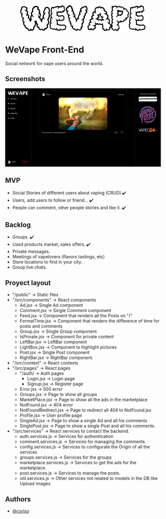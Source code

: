<p align="center">
  <img src="https://github.com/Csriso/wevape-client/blob/main/public/logo.png?raw=true" />
</p>

# WeVape Front-End

Social network for vape users around the world.

## Screenshots

![App Screenshot](https://raw.githubusercontent.com/Csriso/wevape-client/main/public/screen.png)

## MVP

- Social Stories of different users about vaping (CRUD) ✔️
- Users, add users to follow or friend… ✔️
- People can comment, other people stories and like it. ✔️

## Backlog

- Groups. ✔️
- Used products market, sales offers. ✔️
- Private messages.
- Meetings of vapelovers (flavors tastings, etc)
- Store locations to find in your city.
- Group live chats.

## Proyect layout

- "/public" -> Static files
- "/src/components" -> React components
  - Ad.jsx -> Single Ad component
  - Comment.jsx -> Single Comment component
  - Feed.jsx -> Component that renders all the Posts on "/"
  - FormatTime.jsx -> Component that renders the difference of time for posts and comments
  - Group.jsx -> Single Group component
  - IsPrivate.jsx -> Component for private content
  - LeftBar.jsx -> LeftBar component
  - LightBox.jsx -> Component to highlight pictures
  - Post.jsx -> Single Post component
  - RightBar.jsx -> RightBar component.
- "/src/context" -> React contexts
- "/src/pages" -> React pages
  - "/auth/ -> Auth pages
    - Login.jsx -> Login page
    - Signup.jsx -> Register page
  - Error.jsx -> 500 error
  - Groups.jsx -> Page to show all groups
  - MarketPlace.jsx -> Page to show all the ads in the marketplace
  - NotFound.jsx -> 404 error
  - NotFoundRedirect.jsx -> Page to redirect all 404 to NotFound.jsx
  - Profile.jsx -> User profile page
  - SingleAd.jsx -> Page to show a single Ad and all his comments
  - SinglePost.jsx -> Page to show a single Post and all his comments.
- "/src/services" -> React services to contact the backend.
  - auth.services.js -> Services for authentication
  - comment.services.js -> Services for managing the comments
  - config.services.js -> Services to configurate the Origin of all the services
  - groups.services.js -> Services for the groups
  - marketplace.services.js -> Services to get the ads for the marketplace.
  - post.services.js -> Services to manage the posts.
  - util.services.js -> Other services not related to models in the DB like Upload images

## Authors

- [@csriso](https://github.com/Csriso/)
